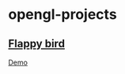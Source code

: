# opengl-projects

## <u> Flappy bird </u>
[Demo](https://github.com/Lung-Alexandra/opengl-projects/assets/100880994/1a55078d-ba72-4a41-87f8-0a644e6229ac)


